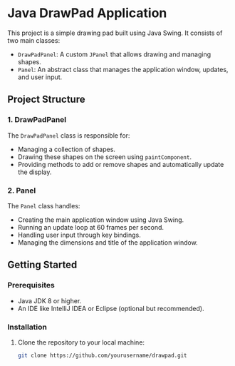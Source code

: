 # Java DrawPad Application

This project is a simple drawing pad built using Java Swing. It consists of two main classes:
- `DrawPadPanel`: A custom `JPanel` that allows drawing and managing shapes.
- `Panel`: An abstract class that manages the application window, updates, and user input.

## Project Structure

### 1. DrawPadPanel
The `DrawPadPanel` class is responsible for:
- Managing a collection of shapes.
- Drawing these shapes on the screen using `paintComponent`.
- Providing methods to add or remove shapes and automatically update the display.

### 2. Panel
The `Panel` class handles:
- Creating the main application window using Java Swing.
- Running an update loop at 60 frames per second.
- Handling user input through key bindings.
- Managing the dimensions and title of the application window.

## Getting Started

### Prerequisites
- Java JDK 8 or higher.
- An IDE like IntelliJ IDEA or Eclipse (optional but recommended).

### Installation
1. Clone the repository to your local machine:
   ```bash
   git clone https://github.com/yourusername/drawpad.git
